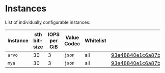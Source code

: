 # Instances

List of individually configurable instances:

| Instance | sth bit-size | IOPS per GiB | Value Codec  | Whitelist           | Running |
|----------|--------------|--------------|--------------|---------------------|---------|
| `arvo`   | 30           | 3            | `json`       | all                 | [93e48840e1c6a87bf9de3ad1a3f9bcb0cd633663](https://github.com/filecoin-project/storetheindex/commit/93e48840e1c6a87bf9de3ad1a3f9bcb0cd633663)        |
| `mya`    | 30           | 3            | `json`       | all                 | [93e48840e1c6a87bf9de3ad1a3f9bcb0cd633663](https://github.com/filecoin-project/storetheindex/commit/93e48840e1c6a87bf9de3ad1a3f9bcb0cd633663)        |
